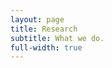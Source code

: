 ```yaml
---
layout: page
title: Research
subtitle: What we do.
full-width: true
---
```


<object data="/assets/Research_07062023.pdf" type="application/pdf" width="90%" height="1000px" data="[/assets/Research_07062023.pdf]#zoom=85&scrollbar=0&toolbar=0&navpanes=0" id="pdf_content" style="pointer-events: none;">
    <embed src="/assets/Research_07062023.pdf">
    </embed>
</object>

